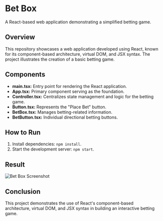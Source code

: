 # Bet Box

A React-based web application demonstrating a simplified betting game.

## Overview

This repository showcases a web application developed using React, known for its component-based architecture, virtual DOM, and JSX syntax. The project illustrates the creation of a basic betting game.

## Components

- **main.tsx:** Entry point for rendering the React application.
- **App.tsx:** Primary component serving as the foundation.
- **Controller.tsx:** Centralizes state management and logic for the betting game.
- **Button.tsx:** Represents the "Place Bet" button.
- **BetBox.tsx:** Manages betting-related information.
- **BetButton.tsx:** Individual directional betting buttons.

## How to Run

1. Install dependencies: `npm install`.
2. Start the development server: `npm start`.

## Result

![Bet Box Screenshot](screenshot.png)

## Conclusion

This project demonstrates the use of React's component-based architecture, virtual DOM, and JSX syntax in building an interactive betting game.
